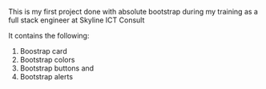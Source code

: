 This is my first project done with absolute bootstrap during my training as a full stack engineer at Skyline ICT Consult

It contains the following:
1. Boostrap card
2. Bootstrap colors
3. Bootstrap buttons and 
4. Bootstrap alerts